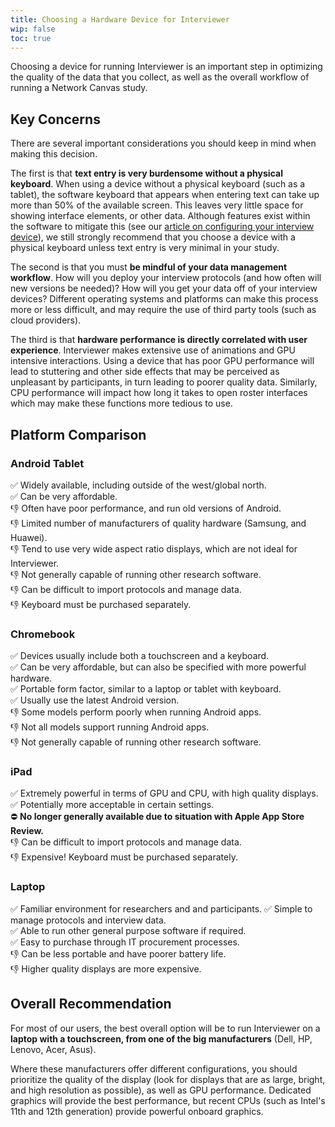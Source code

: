 ```yaml
---
title: Choosing a Hardware Device for Interviewer
wip: false
toc: true
---
```


Choosing a device for running Interviewer is an important step in optimizing the quality of the data that you collect, as well as the overall workflow of running a Network Canvas study.

## Key Concerns

There are several important considerations you should keep in mind when making this decision.

The first is that **text entry is very burdensome without a physical keyboard**. When using a device without a physical keyboard (such as a tablet), the software keyboard that appears when entering text can take up more than 50% of the available screen. This leaves very little space for showing interface elements, or other data. Although features exist within the software to mitigate this (see our [article on configuring your interview device](/en/desktop/how-to/configuring-devices/)), we still strongly recommend that you choose a device with a physical keyboard unless text entry is very minimal in your study.

The second is that you must **be mindful of your data management workflow**. How will you deploy your interview protocols (and how often will new versions be needed)? How will you get your data off of your interview devices? Different operating systems and platforms can make this process more or less difficult, and may require the use of third party tools (such as cloud providers).

The third is that **hardware performance is directly correlated with user experience**. Interviewer makes extensive use of animations and GPU intensive interactions. Using a device that has poor GPU performance will lead to stuttering and other side effects that may be perceived as unpleasant by participants, in turn leading to poorer quality data. Similarly, CPU performance will impact how long it takes to open roster interfaces which may make these functions more tedious to use.

## Platform Comparison

### Android Tablet

✅ Widely available, including outside of the west/global north.  
✅ Can be very affordable.  
👎 Often have poor performance, and run old versions of Android.  
👎 Limited number of manufacturers of quality hardware (Samsung, and Huawei).  
👎 Tend to use very wide aspect ratio displays, which are not ideal for Interviewer.  
👎 Not generally capable of running other research software.  
👎 Can be difficult to import protocols and manage data.  
👎 Keyboard must be purchased separately.

### Chromebook

✅ Devices usually include both a touchscreen and a keyboard.  
✅ Can be very affordable, but can also be specified with more powerful hardware.  
✅ Portable form factor, similar to a laptop or tablet with keyboard.  
✅ Usually use the latest Android version.  
👎 Some models perform poorly when running Android apps.  
👎 Not all models support running Android apps.  
👎 Not generally capable of running other research software.

### iPad

✅ Extremely powerful in terms of GPU and CPU, with high quality displays.  
✅ Potentially more acceptable in certain settings.  
⛔️ **No longer generally available due to situation with Apple App Store Review.**  
👎 Can be difficult to import protocols and manage data.  
👎 Expensive! Keyboard must be purchased separately.

### Laptop

✅ Familiar environment for researchers and and participants.
✅ Simple to manage protocols and interview data.  
✅ Able to run other general purpose software if required.  
✅ Easy to purchase through IT procurement processes.  
👎 Can be less portable and have poorer battery life.  
👎 Higher quality displays are more expensive.

## Overall Recommendation

For most of our users, the best overall option will be to run Interviewer on a **laptop with a touchscreen, from one of the big manufacturers** (Dell, HP, Lenovo, Acer, Asus).

Where these manufacturers offer different configurations, you should prioritize the quality of the display (look for displays that are as large, bright, and high resolution as possible), as well as GPU performance. Dedicated graphics will provide the best performance, but recent CPUs (such as Intel's 11th and 12th generation) provide powerful onboard graphics.
